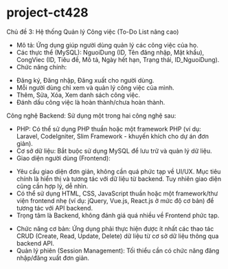 # project-ct428
Chủ đề 3: Hệ thống Quản lý Công việc (To-Do List nâng cao)
- Mô tả: Ứng dụng giúp người dùng quản lý các công việc của họ.
- Các thực thể (MySQL): NguoiDung (ID, Tên đăng nhập, Mật khẩu), CongViec (ID,
Tiêu đề, Mô tả, Ngày hết hạn, Trạng thái, ID_NguoiDung).
- Chức năng chính:
+ Đăng ký, Đăng nhập, Đăng xuất cho người dùng.
+ Mỗi người dùng chỉ xem và quản lý công việc của mình.
+ Thêm, Sửa, Xóa, Xem danh sách công việc.
+ Đánh dấu công việc là hoàn thành/chưa hoàn thành.


Công nghệ Backend: Sử dụng một trong hai công nghệ sau:
- PHP: Có thể sử dụng PHP thuần hoặc một framework PHP (ví dụ: Laravel,
CodeIgniter, Slim Framework - khuyến khích cho dự án đơn giản).
- Cơ sở dữ liệu: Bắt buộc sử dụng MySQL để lưu trữ và quản lý dữ liệu.
- Giao diện người dùng (Frontend):
+ Yêu cầu giao diện đơn giản, không cần quá phức tạp về UI/UX. Mục tiêu chính là
hiển thị và tương tác với dữ liệu từ backend. Tuy nhiên giao diện cũng cần hợp lý,
dễ nhìn.
+ Có thể sử dụng HTML, CSS, JavaScript thuần hoặc một framework/thư viện
frontend nhẹ (ví dụ: jQuery, Vue.js, React.js ở mức độ cơ bản) để tương tác với
API backend.
+ Trọng tâm là Backend, không đánh giá quá nhiều về Frontend phức tạp.
- Chức năng cơ bản: Ứng dụng phải thực hiện được ít nhất các thao tác CRUD (Create,
Read, Update, Delete) dữ liệu từ cơ sở dữ liệu thông qua backend API.
- Quản lý phiên (Session Management): Tối thiểu cần có chức năng đăng nhập/đăng xuất
đơn giản.
